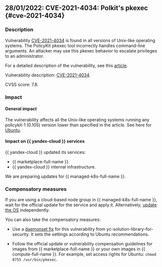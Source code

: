 ## 28/01/2022: CVE-2021-4034: Polkit's pkexec {#cve-2021-4034}

### Description

Vulnerability [CVE-2021-4034](https://ubuntu.com/security/notices/USN-5252-1) is found in all versions of Unix-like operating systems. The PolicyKit pkexec tool incorrectly handles command-line arguments. An attacker may use this pkexec behavior to escalate privileges to an administrator.

For a detailed description of the vulnerability, see this [article](https://www.openwall.com/lists/oss-security/2022/01/25/11).

Vulnerability description: [CVE-2021-4034](https://ubuntu.com/security/notices/USN-5252-1).

CVSS score: 7.8.

### Impact

#### General impact

The vulnerability affects all the Unix-like operating systems running any policykit-1 (0.105) version lower than specified in the article. See here for [Ubuntu](https://ubuntu.com/security/notices/USN-5252-1).

#### Impact on {{ yandex-cloud }} services

{{ yandex-cloud }} updated its services:

* {{ marketplace-full-name }}.
* {{ yandex-cloud }} internal infrastructure.

We are preparing updates for {{ managed-k8s-full-name }}.

### Compensatory measures

If you are using a cloud-based node group in {{ managed-k8s-full-name }}, wait for the official update for the service and apply it. Alternatively, [update the OS](https://ubuntu.com/security/notices/USN-5252-1) independently.

You can also take the compensatory measures:

* Use a [daemonset fix](https://github.com/yandex-cloud/yc-solution-library-for-security/tree/master/kubernetes-security/cve-quickfix/CVE-2021-4034) for this vulnerability from yc-solution-library-for-security. It sets the settings according to Ubuntu recommendations.

* Follow the official update or vulnerability compensation guidelines for images from {{ marketplace-full-name }} or your own images in {{ compute-full-name }}. For example, set access rights for Ubuntu: `chmod 0755 /usr/bin/pkexec`.